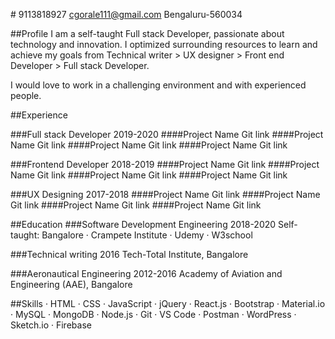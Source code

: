 #<Chanchala Gorale />
9113818927   cgorale111@gmail.com   Bengaluru-560034

##Profile
I am a self-taught Full stack Developer, passionate about technology and innovation. I optimized surrounding resources to learn and achieve my goals from Technical writer > UX designer > Front end Developer  > Full stack Developer.

I would love to work in a challenging environment and with experienced people.

##Experience

###Full stack Developer
2019-2020
####Project Name
Git link
####Project Name
Git link
####Project Name
Git link
####Project Name
Git link

###Frontend Developer
2018-2019
####Project Name
Git link
####Project Name
Git link
####Project Name
Git link
####Project Name
Git link

###UX Designing
2017-2018
####Project Name
Git link
####Project Name
Git link
####Project Name
Git link
####Project Name
Git link

##Education
###Software Development Engineering
2018-2020
Self-taught: Bangalore
·           Crampete Institute
·           Udemy
·           W3school

###Technical writing
2016
Tech-Total Institute, Bangalore

###Aeronautical Engineering
2012-2016
Academy of Aviation and Engineering (AAE), Bangalore

##Skills
·           HTML
·           CSS
·           JavaScript
·           jQuery
·           React.js
·           Bootstrap
·           Material.io
·           MySQL
·           MongoDB
·           Node.js
·           Git
·           VS Code
·           Postman
·           WordPress
·           Sketch.io
·           Firebase
